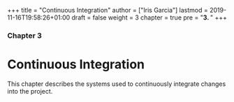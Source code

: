 +++
title = "Continuous Integration"
author = ["Iris Garcia"]
lastmod = 2019-11-16T19:58:26+01:00
draft = false
weight = 3
chapter = true
pre = "<b>3. </b>"
+++

<h3> Chapter 3 </h3>
<h1>Continuous Integration</h1>

This chapter describes the systems used to continuously integrate
changes into the project.
